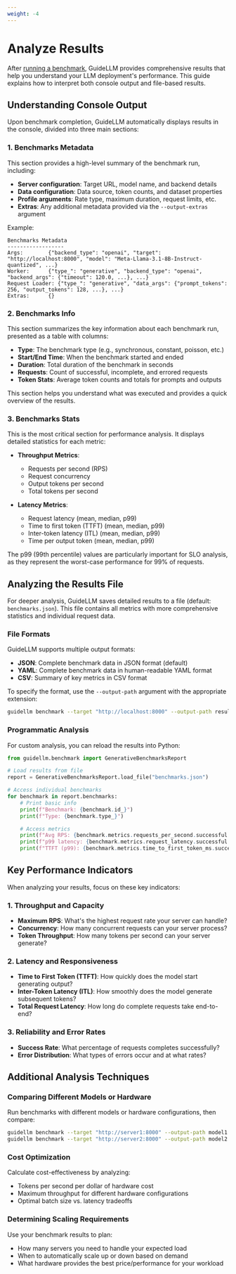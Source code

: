 ```yaml
---
weight: -4
---
```


# Analyze Results

After [running a benchmark](benchmark.md), GuideLLM provides comprehensive results that help you understand your LLM deployment's performance. This guide explains how to interpret both console output and file-based results.

## Understanding Console Output

Upon benchmark completion, GuideLLM automatically displays results in the console, divided into three main sections:

### 1. Benchmarks Metadata

This section provides a high-level summary of the benchmark run, including:

- **Server configuration**: Target URL, model name, and backend details
- **Data configuration**: Data source, token counts, and dataset properties
- **Profile arguments**: Rate type, maximum duration, request limits, etc.
- **Extras**: Any additional metadata provided via the `--output-extras` argument

Example:

```
Benchmarks Metadata
------------------
Args:        {"backend_type": "openai", "target": "http://localhost:8000", "model": "Meta-Llama-3.1-8B-Instruct-quantized", ...}
Worker:      {"type_": "generative", "backend_type": "openai", "backend_args": {"timeout": 120.0, ...}, ...}
Request Loader: {"type_": "generative", "data_args": {"prompt_tokens": 256, "output_tokens": 128, ...}, ...}
Extras:      {}
```

### 2. Benchmarks Info

This section summarizes the key information about each benchmark run, presented as a table with columns:

- **Type**: The benchmark type (e.g., synchronous, constant, poisson, etc.)
- **Start/End Time**: When the benchmark started and ended
- **Duration**: Total duration of the benchmark in seconds
- **Requests**: Count of successful, incomplete, and errored requests
- **Token Stats**: Average token counts and totals for prompts and outputs

This section helps you understand what was executed and provides a quick overview of the results.

### 3. Benchmarks Stats

This is the most critical section for performance analysis. It displays detailed statistics for each metric:

- **Throughput Metrics**:

  - Requests per second (RPS)
  - Request concurrency
  - Output tokens per second
  - Total tokens per second

- **Latency Metrics**:

  - Request latency (mean, median, p99)
  - Time to first token (TTFT) (mean, median, p99)
  - Inter-token latency (ITL) (mean, median, p99)
  - Time per output token (mean, median, p99)

The p99 (99th percentile) values are particularly important for SLO analysis, as they represent the worst-case performance for 99% of requests.

## Analyzing the Results File

For deeper analysis, GuideLLM saves detailed results to a file (default: `benchmarks.json`). This file contains all metrics with more comprehensive statistics and individual request data.

### File Formats

GuideLLM supports multiple output formats:

- **JSON**: Complete benchmark data in JSON format (default)
- **YAML**: Complete benchmark data in human-readable YAML format
- **CSV**: Summary of key metrics in CSV format

To specify the format, use the `--output-path` argument with the appropriate extension:

```bash
guidellm benchmark --target "http://localhost:8000" --output-path results.yaml
```

### Programmatic Analysis

For custom analysis, you can reload the results into Python:

```python
from guidellm.benchmark import GenerativeBenchmarksReport

# Load results from file
report = GenerativeBenchmarksReport.load_file("benchmarks.json")

# Access individual benchmarks
for benchmark in report.benchmarks:
    # Print basic info
    print(f"Benchmark: {benchmark.id_}")
    print(f"Type: {benchmark.type_}")

    # Access metrics
    print(f"Avg RPS: {benchmark.metrics.requests_per_second.successful.mean}")
    print(f"p99 latency: {benchmark.metrics.request_latency.successful.percentiles.p99}")
    print(f"TTFT (p99): {benchmark.metrics.time_to_first_token_ms.successful.percentiles.p99}")
```

## Key Performance Indicators

When analyzing your results, focus on these key indicators:

### 1. Throughput and Capacity

- **Maximum RPS**: What's the highest request rate your server can handle?
- **Concurrency**: How many concurrent requests can your server process?
- **Token Throughput**: How many tokens per second can your server generate?

### 2. Latency and Responsiveness

- **Time to First Token (TTFT)**: How quickly does the model start generating output?
- **Inter-Token Latency (ITL)**: How smoothly does the model generate subsequent tokens?
- **Total Request Latency**: How long do complete requests take end-to-end?

### 3. Reliability and Error Rates

- **Success Rate**: What percentage of requests completes successfully?
- **Error Distribution**: What types of errors occur and at what rates?

## Additional Analysis Techniques

### Comparing Different Models or Hardware

Run benchmarks with different models or hardware configurations, then compare:

```bash
guidellm benchmark --target "http://server1:8000" --output-path model1.json
guidellm benchmark --target "http://server2:8000" --output-path model2.json
```

### Cost Optimization

Calculate cost-effectiveness by analyzing:

- Tokens per second per dollar of hardware cost
- Maximum throughput for different hardware configurations
- Optimal batch size vs. latency tradeoffs

### Determining Scaling Requirements

Use your benchmark results to plan:

- How many servers you need to handle your expected load
- When to automatically scale up or down based on demand
- What hardware provides the best price/performance for your workload
